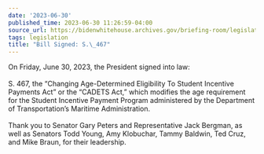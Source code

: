 ```yaml
---
date: '2023-06-30'
published_time: 2023-06-30 11:26:59-04:00
source_url: https://bidenwhitehouse.archives.gov/briefing-room/legislation/2023/06/30/bill-signed-s-467/
tags: legislation
title: "Bill Signed: S.\_467"
---
```

 
On Friday, June 30, 2023, the President signed into law:  
   
S. 467, the “Changing Age-Determined Eligibility To Student Incentive
Payments Act” or the “CADETS Act,” which modifies the age requirement
for the Student Incentive Payment Program administered by the Department
of Transportation’s Maritime Administration.  
   
Thank you to Senator Gary Peters and Representative Jack Bergman, as
well as Senators Todd Young, Amy Klobuchar, Tammy Baldwin, Ted Cruz, and
Mike Braun, for their leadership.
